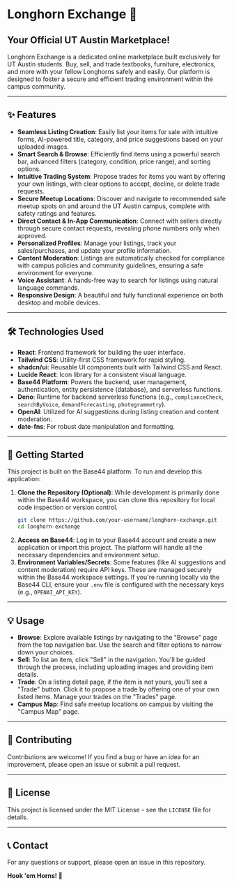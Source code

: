 # Longhorn Exchange 🤘

## Your Official UT Austin Marketplace!

Longhorn Exchange is a dedicated online marketplace built exclusively for UT Austin students. Buy, sell, and trade textbooks, furniture, electronics, and more with your fellow Longhorns safely and easily. Our platform is designed to foster a secure and efficient trading environment within the campus community.

---

## ✨ Features

*   **Seamless Listing Creation**: Easily list your items for sale with intuitive forms, AI-powered title, category, and price suggestions based on your uploaded images.
*   **Smart Search & Browse**: Efficiently find items using a powerful search bar, advanced filters (category, condition, price range), and sorting options.
*   **Intuitive Trading System**: Propose trades for items you want by offering your own listings, with clear options to accept, decline, or delete trade requests.
*   **Secure Meetup Locations**: Discover and navigate to recommended safe meetup spots on and around the UT Austin campus, complete with safety ratings and features.
*   **Direct Contact & In-App Communication**: Connect with sellers directly through secure contact requests, revealing phone numbers only when approved.
*   **Personalized Profiles**: Manage your listings, track your sales/purchases, and update your profile information.
*   **Content Moderation**: Listings are automatically checked for compliance with campus policies and community guidelines, ensuring a safe environment for everyone.
*   **Voice Assistant**: A hands-free way to search for listings using natural language commands.
*   **Responsive Design**: A beautiful and fully functional experience on both desktop and mobile devices.

---

## 🛠️ Technologies Used

*   **React**: Frontend framework for building the user interface.
*   **Tailwind CSS**: Utility-first CSS framework for rapid styling.
*   **shadcn/ui**: Reusable UI components built with Tailwind CSS and React.
*   **Lucide React**: Icon library for a consistent visual language.
*   **Base44 Platform**: Powers the backend, user management, authentication, entity persistence (database), and serverless functions.
*   **Deno**: Runtime for backend serverless functions (e.g., `complianceCheck`, `searchByVoice`, `demandForecasting`, `photogrammetry`).
*   **OpenAI**: Utilized for AI suggestions during listing creation and content moderation.
*   **date-fns**: For robust date manipulation and formatting.

---

## 🚀 Getting Started

This project is built on the Base44 platform. To run and develop this application:

1.  **Clone the Repository (Optional)**: While development is primarily done within the Base44 workspace, you can clone this repository for local code inspection or version control.
    ```bash
    git clone https://github.com/your-username/longhorn-exchange.git
    cd longhorn-exchange
    ```
2.  **Access on Base44**: Log in to your Base44 account and create a new application or import this project. The platform will handle all the necessary dependencies and environment setup.
3.  **Environment Variables/Secrets**: Some features (like AI suggestions and content moderation) require API keys. These are managed securely within the Base44 workspace settings. If you're running locally via the Base44 CLI, ensure your `.env` file is configured with the necessary keys (e.g., `OPENAI_API_KEY`).

---

## 💡 Usage

*   **Browse**: Explore available listings by navigating to the "Browse" page from the top navigation bar. Use the search and filter options to narrow down your choices.
*   **Sell**: To list an item, click "Sell" in the navigation. You'll be guided through the process, including uploading images and providing item details.
*   **Trade**: On a listing detail page, if the item is not yours, you'll see a "Trade" button. Click it to propose a trade by offering one of your own listed items. Manage your trades on the "Trades" page.
*   **Campus Map**: Find safe meetup locations on campus by visiting the "Campus Map" page.

---

## 🤝 Contributing

Contributions are welcome! If you find a bug or have an idea for an improvement, please open an issue or submit a pull request.

---

## 📄 License

This project is licensed under the MIT License - see the `LICENSE` file for details.

---

## 📞 Contact

For any questions or support, please open an issue in this repository.

**Hook 'em Horns! 🤘**
